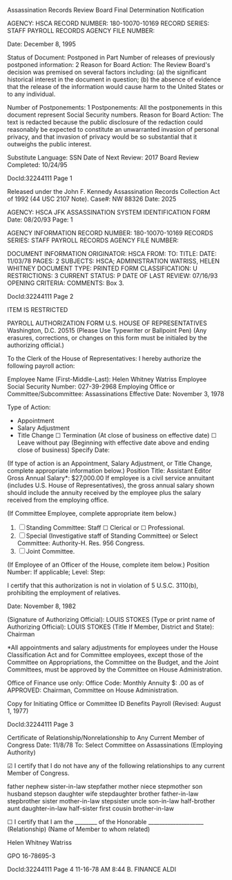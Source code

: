 Assassination Records Review Board
Final Determination Notification

AGENCY: HSCA
RECORD NUMBER: 180-10070-10169
RECORD SERIES: STAFF PAYROLL RECORDS
AGENCY FILE NUMBER:

Date: December 8, 1995

Status of Document: Postponed in Part
Number of releases of previously postponed information: 2
Reason for Board Action: The Review Board's decision was premised on several factors including: (a) the significant historical interest in the document in question; (b) the absence of evidence that the release of the information would cause harm to the United States or to any individual.

Number of Postponements: 1
Postponements: All the postponements in this document represent Social Security numbers.
Reason for Board Action: The text is redacted because the public disclosure of the redaction could reasonably be expected to constitute an unwarranted invasion of personal privacy, and that invasion of privacy would be so substantial that it outweighs the public interest.

Substitute Language: SSN
Date of Next Review: 2017
Board Review Completed: 10/24/95

DocId:32244111 Page 1

Released under the John F. Kennedy Assassination Records Collection Act of 1992 (44 USC 2107 Note). Case#: NW 88326 Date: 2025

AGENCY: HSCA
JFK ASSASSINATION SYSTEM
IDENTIFICATION FORM
Date: 08/20/93
Page: 1

AGENCY INFORMATION
RECORD NUMBER: 180-10070-10169
RECORDS SERIES: STAFF PAYROLL RECORDS
AGENCY FILE NUMBER:

DOCUMENT INFORMATION
ORIGINATOR: HSCA
FROM:
TO:
TITLE:
DATE: 11/03/78
PAGES: 2
SUBJECTS: HSCA; ADMINISTRATION
WATRISS, HELEN WHITNEY
DOCUMENT TYPE: PRINTED FORM
CLASSIFICATION: U
RESTRICTIONS: 3
CURRENT STATUS: P
DATE OF LAST REVIEW: 07/16/93
OPENING CRITERIA:
COMMENTS: Box 3.

DocId:32244111 Page 2

ITEM IS RESTRICTED

PAYROLL AUTHORIZATION FORM
U.S. HOUSE OF REPRESENTATIVES
Washington, D.C. 20515
(Please Use Typewriter or Ballpoint Pen)
(Any erasures, corrections, or changes on this form must be initialed by the authorizing official.)

To the Clerk of the House of Representatives:
I hereby authorize the following payroll action:

Employee Name (First-Middle-Last): Helen Whitney Watriss
Employee Social Security Number: 027-39-2968
Employing Office or Committee/Subcommittee: Assassinations
Effective Date: November 3, 1978

Type of Action:
* Appointment
* Salary Adjustment
* Title Change
☐ Termination (At close of business on effective date)
☐ Leave without pay (Beginning with effective date above and ending close of business) Specify Date:

(If type of action is an Appointment, Salary Adjustment, or Title Change, complete appropriate information below.)
Position Title: Assistant Editor
Gross Annual Salary*: $27,000.00
If employee is a civil service annuitant (includes U.S. House of Representatives), the gross annual salary shown should include the annuity received by the employee plus the salary received from the employing office.

(If Committee Employee, complete appropriate item below.)
1. ☐ Standing Committee: Staff ☐ Clerical or ☐ Professional.
2. ☐ Special (Investigative staff of Standing Committee) or Select Committee: Authority-H. Res. 956 Congress.
3. ☐ Joint Committee.

(If Employee of an Officer of the House, complete item below.)
Position Number:
If applicable; Level:
Step:

I certify that this authorization is not in violation of 5 U.S.C. 3110(b), prohibiting the employment of relatives.

Date: November 8, 1982

(Signature of Authorizing Official): LOUIS STOKES
(Type or print name of Authorizing Official): LOUIS STOKES
(Title If Member, District and State): Chairman

*All appointments and salary adjustments for employees under the House Classification Act and for Committee employees, except those of the Committee on Appropriations, the Committee on the Budget, and the Joint Committees, must be approved by the Committee on House Administration.

Office of Finance use only:
Office Code:
Monthly Annuity $: .00 as of
APPROVED: Chairman, Committee on House Administration.

Copy for Initiating Office or Committee
ID
Benefits
Payroll
(Revised: August 1, 1977)

DocId:32244111 Page 3

Certificate of Relationship/Nonrelationship to
Any Current Member of Congress
Date: 11/8/78
To: Select Committee on Assassinations
(Employing Authority)

☑ I certify that I do not have any of the following relationships to any current Member of Congress.

father nephew sister-in-law stepfather
mother niece stepmother
son husband stepson
daughter wife stepdaughter
brother father-in-law stepbrother
sister mother-in-law stepsister
uncle son-in-law half-brother
aunt daughter-in-law half-sister
first cousin brother-in-law

☐ I certify that I am the ________ of the Honorable ____________________
(Relationship) (Name of Member to whom related)

Helen Whitney Watriss

GPO 16-78695-3

DocId:32244111 Page 4
11-16-78 AM 8:44 B. FINANCE ALDI
